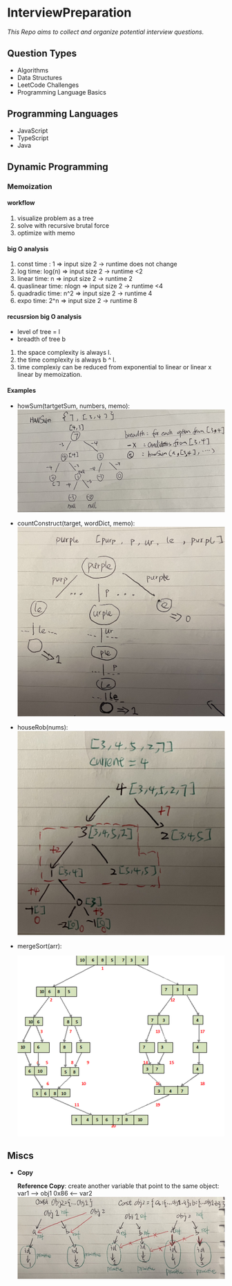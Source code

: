 # InterviewPreparation

_This Repo aims to collect and organize potential interview questions._

## Question Types

- Algorithms
- Data Structures
- LeetCode Challenges
- Programming Language Basics

## Programming Languages

- JavaScript
- TypeScript
- Java

## Dynamic Programming

### Memoization

#### workflow

1. visualize problem as a tree
2. solve with recursive brutal force
3. optimize with memo

#### big O analysis

1. const time : 1 => input size 2 -> runtime does not change
2. log time: log(n) => input size 2 -> runtime <2
3. linear time: n => input size 2 -> runtime 2
4. quaslinear time: nlogn => input size 2 -> runtime <4
5. quadradic time: n^2 => input size 2 -> runtime 4
6. expo time: 2^n => input size 2 -> runtime 8

#### recusrsion big O analysis

- level of tree = l
- breadth of tree b

1. the space complexity is always l.
2. the time complexity is always b ^ l.
3. time complexiy can be reduced from exponential to linear or linear x linear by memoization.

#### Examples

- howSum(tartgetSum, numbers, memo):
  ![image](./assets/howSum.jpg)

- countConstruct(target, wordDict, memo):
  ![image](./assets/countConstruct.jpg)

- houseRob(nums):
  ![image](./assets/houseRob.jpg)

- mergeSort(arr):

  ![image](./assets/mergesort1.png)

## Miscs

- **Copy**

  **Reference Copy**: create another variable that point to the same object: var1 --> obj1 0x86 <-- var2
  ![image](./assets/copy.jpg)
